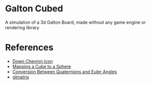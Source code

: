 <!-- ![Banner](Banner.gif) -->

# Galton Cubed

A simulation of a 3d Galton Board, made without any game engine or rendering library

# References

- [Down Chevron icon](https://www.flaticon.com/free-icon/down-chevron_8213476)
- [Mapping a Cube to a Sphere](http://mathproofs.blogspot.com/2005/07/mapping-cube-to-sphere.html)
- [Conversion Between Quaternions and Euler Angles](https://en.wikipedia.org/wiki/Conversion_between_quaternions_and_Euler_angles)
- [glmatrix](https://github.com/toji/gl-matrix)
